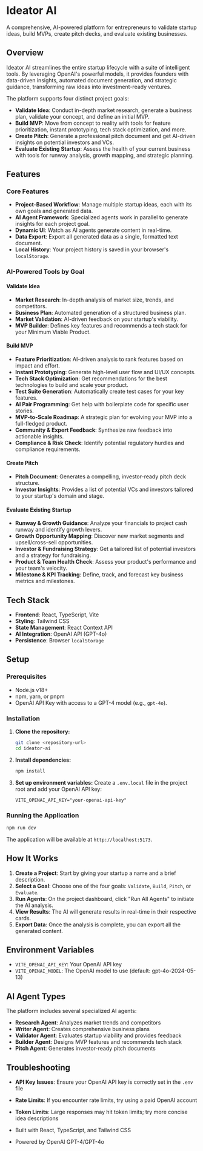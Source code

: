 # Ideator AI

A comprehensive, AI-powered platform for entrepreneurs to validate startup ideas, build MVPs, create pitch decks, and evaluate existing businesses.

## Overview

Ideator AI streamlines the entire startup lifecycle with a suite of intelligent tools. By leveraging OpenAI's powerful models, it provides founders with data-driven insights, automated document generation, and strategic guidance, transforming raw ideas into investment-ready ventures.

The platform supports four distinct project goals:

- **Validate Idea**: Conduct in-depth market research, generate a business plan, validate your concept, and define an initial MVP.
- **Build MVP**: Move from concept to reality with tools for feature prioritization, instant prototyping, tech stack optimization, and more.
- **Create Pitch**: Generate a professional pitch document and get AI-driven insights on potential investors and VCs.
- **Evaluate Existing Startup**: Assess the health of your current business with tools for runway analysis, growth mapping, and strategic planning.

## Features

### Core Features
- **Project-Based Workflow**: Manage multiple startup ideas, each with its own goals and generated data.
- **AI Agent Framework**: Specialized agents work in parallel to generate insights for each project goal.
- **Dynamic UI**: Watch as AI agents generate content in real-time.
- **Data Export**: Export all generated data as a single, formatted text document.
- **Local History**: Your project history is saved in your browser's `localStorage`.

### AI-Powered Tools by Goal

#### Validate Idea
- **Market Research**: In-depth analysis of market size, trends, and competitors.
- **Business Plan**: Automated generation of a structured business plan.
- **Market Validation**: AI-driven feedback on your startup's viability.
- **MVP Builder**: Defines key features and recommends a tech stack for your Minimum Viable Product.

#### Build MVP
- **Feature Prioritization**: AI-driven analysis to rank features based on impact and effort.
- **Instant Prototyping**: Generate high-level user flow and UI/UX concepts.
- **Tech Stack Optimization**: Get recommendations for the best technologies to build and scale your product.
- **Test Suite Generation**: Automatically create test cases for your key features.
- **AI Pair Programming**: Get help with boilerplate code for specific user stories.
- **MVP-to-Scale Roadmap**: A strategic plan for evolving your MVP into a full-fledged product.
- **Community & Expert Feedback**: Synthesize raw feedback into actionable insights.
- **Compliance & Risk Check**: Identify potential regulatory hurdles and compliance requirements.

#### Create Pitch
- **Pitch Document**: Generates a compelling, investor-ready pitch deck structure.
- **Investor Insights**: Provides a list of potential VCs and investors tailored to your startup's domain and stage.

#### Evaluate Existing Startup
- **Runway & Growth Guidance**: Analyze your financials to project cash runway and identify growth levers.
- **Growth Opportunity Mapping**: Discover new market segments and upsell/cross-sell opportunities.
- **Investor & Fundraising Strategy**: Get a tailored list of potential investors and a strategy for fundraising.
- **Product & Team Health Check**: Assess your product's performance and your team's velocity.
- **Milestone & KPI Tracking**: Define, track, and forecast key business metrics and milestones.

## Tech Stack

- **Frontend**: React, TypeScript, Vite
- **Styling**: Tailwind CSS
- **State Management**: React Context API
- **AI Integration**: OpenAI API (GPT-4o)
- **Persistence**: Browser `localStorage`

## Setup

### Prerequisites

- Node.js v18+
- npm, yarn, or pnpm
- OpenAI API Key with access to a GPT-4 model (e.g., `gpt-4o`).

### Installation

1.  **Clone the repository:**
    ```bash
    git clone <repository-url>
    cd ideator-ai
    ```

2.  **Install dependencies:**
    ```bash
    npm install
    ```

3.  **Set up environment variables:**
    Create a `.env.local` file in the project root and add your OpenAI API key:
    ```
    VITE_OPENAI_API_KEY="your-openai-api-key"
    ```

### Running the Application

```bash
npm run dev
```

The application will be available at `http://localhost:5173`.

## How It Works

1.  **Create a Project**: Start by giving your startup a name and a brief description.
2.  **Select a Goal**: Choose one of the four goals: `Validate`, `Build`, `Pitch`, or `Evaluate`.
3.  **Run Agents**: On the project dashboard, click "Run All Agents" to initiate the AI analysis.
4.  **View Results**: The AI will generate results in real-time in their respective cards.
5.  **Export Data**: Once the analysis is complete, you can export all the generated content.

## Environment Variables

- `VITE_OPENAI_API_KEY`: Your OpenAI API key
- `VITE_OPENAI_MODEL`: The OpenAI model to use (default: gpt-4o-2024-05-13)

## AI Agent Types

The platform includes several specialized AI agents:

- **Research Agent**: Analyzes market trends and competitors
- **Writer Agent**: Creates comprehensive business plans
- **Validator Agent**: Evaluates startup viability and provides feedback
- **Builder Agent**: Designs MVP features and recommends tech stack
- **Pitch Agent**: Generates investor-ready pitch documents

## Troubleshooting

- **API Key Issues**: Ensure your OpenAI API key is correctly set in the `.env` file
- **Rate Limits**: If you encounter rate limits, try using a paid OpenAI account
- **Token Limits**: Large responses may hit token limits; try more concise idea descriptions

- Built with React, TypeScript, and Tailwind CSS
- Powered by OpenAI GPT-4/GPT-4o 